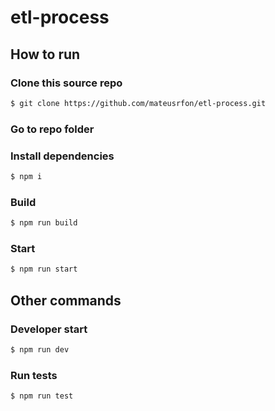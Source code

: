 # etl-process

## How to run

### Clone this source repo

```bash
$ git clone https://github.com/mateusrfon/etl-process.git
```

### Go to repo folder

### Install dependencies

```bash
$ npm i
```

### Build

```bash
$ npm run build
```

### Start

```bash
$ npm run start
```

## Other commands

### Developer start

```bash
$ npm run dev
```

### Run tests

```bash
$ npm run test
```
